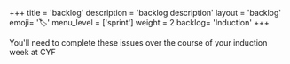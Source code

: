 +++
title = 'backlog'
description = 'backlog description'
layout = 'backlog'
emoji= '🏷️'
menu_level = ['sprint']
weight = 2
backlog= 'Induction'
+++

You'll need to complete these issues over the course of your induction week at <!-- CYF-ONLY -->CYF<!-- END-CYF-ONLY -->
